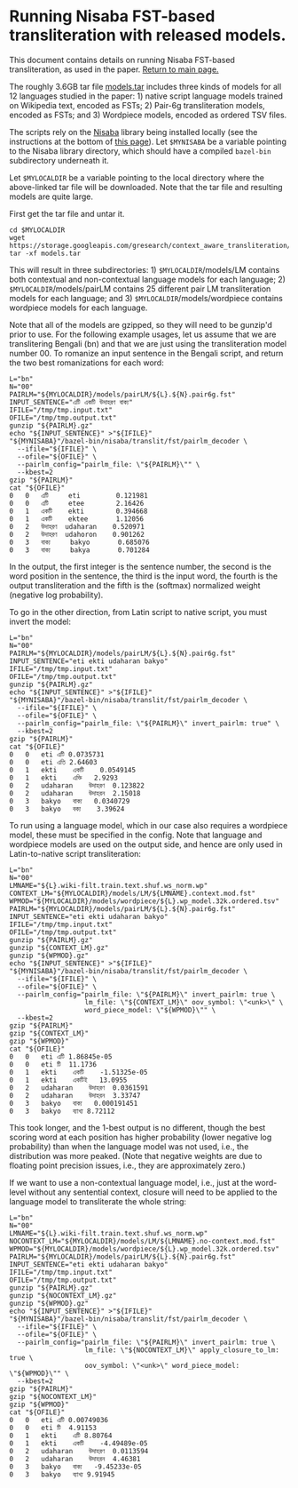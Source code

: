 # Running Nisaba FST-based transliteration with released models.

This document contains details on running Nisaba FST-based transliteration, as
used in the paper. [Return to main page.](README.md)

The roughly 3.6GB tar file
[models.tar](https://storage.googleapis.com/gresearch/context_aware_transliteration/models.tar)
includes three kinds of models for all 12 languages studied in the paper: 1)
native script language models trained on Wikipedia text, encoded as FSTs; 2)
Pair-6g transliteration models, encoded as FSTs; and 3) Wordpiece models,
encoded as ordered TSV files.

The scripts rely on the [Nisaba](https://github.com/google-research/nisaba)
library being installed locally (see the instructions at the bottom of [this
page](generate_tables.md)).  Let `$MYNISABA` be a variable pointing to the
Nisaba library directory, which should have a compiled `bazel-bin` subdirectory
underneath it.

Let `$MYLOCALDIR` be a variable pointing to the local directory where the
above-linked tar file will be downloaded.  Note that the tar file and
resulting models are quite large.

First get the tar file and untar it.

```
cd $MYLOCALDIR
wget https://storage.googleapis.com/gresearch/context_aware_transliteration/models.tar
tar -xf models.tar
```

This will result in three subdirectories: 1) `$MYLOCALDIR`/models/LM contains
both contextual and non-contextual language models for each language; 2)
`$MYLOCALDIR`/models/pairLM contains 25 different pair LM transliteration models
for each language; and 3) `$MYLOCALDIR`/models/wordpiece contains wordpiece
models for each language.

Note that all of the models are gzipped, so they will need to be gunzip'd prior
to use.  For the following example usages, let us assume that we are
translitering Bengali (bn) and that we are just using the transliteration model
number 00.  To romanize an input sentence in the Bengali script, and return the
two best romanizations for each word:

```
L="bn"
N="00"
PAIRLM="${MYLOCALDIR}/models/pairLM/${L}.${N}.pair6g.fst"
INPUT_SENTENCE="এটি একটি উদাহরণ বাক্য"
IFILE="/tmp/tmp.input.txt"
OFILE="/tmp/tmp.output.txt"
gunzip "${PAIRLM}.gz"
echo "${INPUT_SENTENCE}" >"${IFILE}"
"${MYNISABA}"/bazel-bin/nisaba/translit/fst/pairlm_decoder \
  --ifile="${IFILE}" \
  --ofile="${OFILE}" \
  --pairlm_config="pairlm_file: \"${PAIRLM}\"" \
  --kbest=2
gzip "${PAIRLM}"
cat "${OFILE}"
0	0	এটি		eti			0.121981
0	0	এটি		etee		2.16426
0	1	একটি	ekti		0.394668
0	1	একটি	ektee		1.12056
0	2	উদাহরণ	udaharan	0.520971
0	2	উদাহরণ	udahoron	0.901262
0	3	বাক্য	  bakyo		  0.685076
0	3	বাক্য	  bakya		  0.701284
```

In the output, the first integer is the sentence number, the second is the word
position in the sentence, the third is the input word, the fourth is the output
transliteration and the fifth is the (softmax) normalized weight (negative log
probability).

To go in the other direction, from Latin script to native script, you must
invert the model:

```
L="bn"
N="00"
PAIRLM="${MYLOCALDIR}/models/pairLM/${L}.${N}.pair6g.fst"
INPUT_SENTENCE="eti ekti udaharan bakyo"
IFILE="/tmp/tmp.input.txt"
OFILE="/tmp/tmp.output.txt"
gunzip "${PAIRLM}.gz"
echo "${INPUT_SENTENCE}" >"${IFILE}"
"${MYNISABA}"/bazel-bin/nisaba/translit/fst/pairlm_decoder \
  --ifile="${IFILE}" \
  --ofile="${OFILE}" \
  --pairlm_config="pairlm_file: \"${PAIRLM}\" invert_pairlm: true" \
  --kbest=2
gzip "${PAIRLM}"
cat "${OFILE}"
0	0	eti	এটি	0.0735731
0	0	eti	এতি	2.64603
0	1	ekti	একটি	0.0549145
0	1	ekti	এক্তি	2.9293
0	2	udaharan	উদাহরণ	0.123822
0	2	udaharan	উদাহরন	2.15018
0	3	bakyo	বাক্য	0.0340729
0	3	bakyo	বক্য	3.39624
```

To run using a language model, which in our case also requires a wordpiece
model, these must be specified in the config.  Note that language and wordpiece
models are used on the output side, and hence are only used in Latin-to-native
script transliteration:

```
L="bn"
N="00"
LMNAME="${L}.wiki-filt.train.text.shuf.ws_norm.wp"
CONTEXT_LM="${MYLOCALDIR}/models/LM/${LMNAME}.context.mod.fst"
WPMOD="${MYLOCALDIR}/models/wordpiece/${L}.wp_model.32k.ordered.tsv"
PAIRLM="${MYLOCALDIR}/models/pairLM/${L}.${N}.pair6g.fst"
INPUT_SENTENCE="eti ekti udaharan bakyo"
IFILE="/tmp/tmp.input.txt"
OFILE="/tmp/tmp.output.txt"
gunzip "${PAIRLM}.gz"
gunzip "${CONTEXT_LM}.gz"
gunzip "${WPMOD}.gz"
echo "${INPUT_SENTENCE}" >"${IFILE}"
"${MYNISABA}"/bazel-bin/nisaba/translit/fst/pairlm_decoder \
  --ifile="${IFILE}" \
  --ofile="${OFILE}" \
  --pairlm_config="pairlm_file: \"${PAIRLM}\" invert_pairlm: true \
                   lm_file: \"${CONTEXT_LM}\" oov_symbol: \"<unk>\" \
                   word_piece_model: \"${WPMOD}\"" \
  --kbest=2
gzip "${PAIRLM}"
gzip "${CONTEXT_LM}"
gzip "${WPMOD}"
cat "${OFILE}"
0	0	eti	এটি	1.86845e-05
0	0	eti	টি	11.1736
0	1	ekti	একটি	-1.51325e-05
0	1	ekti	একটিই	13.0955
0	2	udaharan	উদাহরণ	0.0361591
0	2	udaharan	উদাহরন	3.33747
0	3	bakyo	বাক্য	0.000191451
0	3	bakyo	ব্যাখ্য	8.72112
```

This took longer, and the 1-best output is no different, though the best scoring
word at each position has higher probability (lower negative log probability)
than when the language model was not used, i.e., the distribution was more
peaked.  (Note that negative weights are due to floating point precision issues,
i.e., they are approximately zero.)

If we want to use a non-contextual language model, i.e., just at the word-level
without any sentential context, closure will need to be applied to the language
model to transliterate the whole string:

```
L="bn"
N="00"
LMNAME="${L}.wiki-filt.train.text.shuf.ws_norm.wp"
NOCONTEXT_LM="${MYLOCALDIR}/models/LM/${LMNAME}.no-context.mod.fst"
WPMOD="${MYLOCALDIR}/models/wordpiece/${L}.wp_model.32k.ordered.tsv"
PAIRLM="${MYLOCALDIR}/models/pairLM/${L}.${N}.pair6g.fst"
INPUT_SENTENCE="eti ekti udaharan bakyo"
IFILE="/tmp/tmp.input.txt"
OFILE="/tmp/tmp.output.txt"
gunzip "${PAIRLM}.gz"
gunzip "${NOCONTEXT_LM}.gz"
gunzip "${WPMOD}.gz"
echo "${INPUT_SENTENCE}" >"${IFILE}"
"${MYNISABA}"/bazel-bin/nisaba/translit/fst/pairlm_decoder \
  --ifile="${IFILE}" \
  --ofile="${OFILE}" \
  --pairlm_config="pairlm_file: \"${PAIRLM}\" invert_pairlm: true \
                   lm_file: \"${NOCONTEXT_LM}\" apply_closure_to_lm: true \
                   oov_symbol: \"<unk>\" word_piece_model: \"${WPMOD}\"" \
  --kbest=2
gzip "${PAIRLM}"
gzip "${NOCONTEXT_LM}"
gzip "${WPMOD}"
cat "${OFILE}"
0	0	eti	এটি	0.00749036
0	0	eti	টি	4.91153
0	1	ekti	এটি	8.80764
0	1	ekti	একটি	-4.49489e-05
0	2	udaharan	উদাহরণ	0.0113594
0	2	udaharan	উদাহরন	4.46381
0	3	bakyo	বাক্য	-9.45233e-05
0	3	bakyo	ব্যাখ্য	9.91945
```
